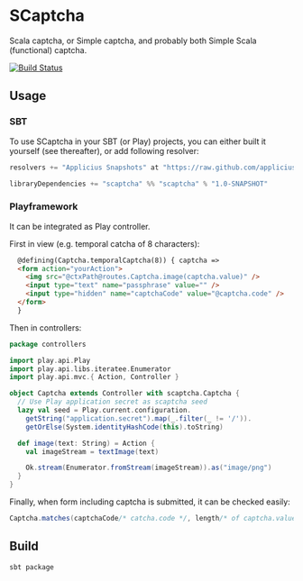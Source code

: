 # SCaptcha

Scala captcha, or Simple captcha, and probably both Simple Scala (functional) captcha.

[![Build Status](https://travis-ci.org/cchantep/scaptcha.png)](https://travis-ci.org/cchantep/scaptcha)

## Usage

### SBT

To use SCaptcha in your SBT (or Play) projects, you can either built it yourself (see thereafter), or add following resolver:

```scala
resolvers += "Applicius Snapshots" at "https://raw.github.com/applicius/mvn-repo/master/snapshots/"

libraryDependencies += "scaptcha" %% "scaptcha" % "1.0-SNAPSHOT"
```

### Playframework

It can be integrated as Play controller.

First in view (e.g. temporal catcha of 8 characters):

```html
  @defining(Captcha.temporalCaptcha(8)) { captcha =>
  <form action="yourAction">
    <img src="@ctxPath@routes.Captcha.image(captcha.value)" />
    <input type="text" name="passphrase" value="" />
    <input type="hidden" name="captchaCode" value="@captcha.code" />
  </form>
  }
```

Then in controllers:

```scala
package controllers

import play.api.Play
import play.api.libs.iteratee.Enumerator
import play.api.mvc.{ Action, Controller }

object Captcha extends Controller with scaptcha.Captcha {
  // Use Play application secret as scaptcha seed
  lazy val seed = Play.current.configuration.
    getString("application.secret").map(_.filter(_ != '/')).
    getOrElse(System.identityHashCode(this).toString)

  def image(text: String) = Action {
    val imageStream = textImage(text)

    Ok.stream(Enumerator.fromStream(imageStream)).as("image/png")
  }
}
```

Finally, when form including captcha is submitted, it can be checked easily:

```scala
Captcha.matches(captchaCode/* catcha.code */, length/* of captcha.value */, passphrase) // Boolean
```

## Build

`sbt package`
